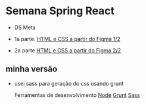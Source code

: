 # Semana Spring React

- DS Meta

- 1a parte: [HTML e CSS a partir do Figma 1/2](https://www.youtube.com/watch?v=FYgIpVf9TBI)
- 2a parte [HTML e CSS a partir do Figma 2/2](https://www.youtube.com/watch?v=EsQ07Og1yFM&t=0s)

## minha versão

- usei sass para geração do css usando grunt

    Ferramentas de desenvolvimento
    [Node](https://nodejs.org/en/)
    [Grunt](http://gruntjs.com/getting-started)
    [Sass](https://sass-lang.com/guide)
